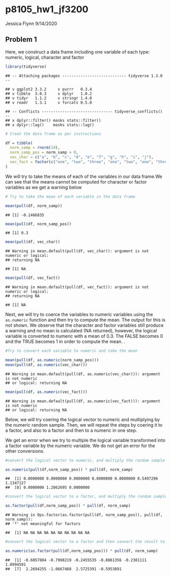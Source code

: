 p8105\_hw1\_jf3200
================
Jessica Flynn
9/14/2020

## Problem 1

Here, we construct a data frame including one variable of each type:
numeric, logical, character and factor

``` r
library(tidyverse)
```

    ## -- Attaching packages ---------------------------- tidyverse 1.3.0 --

    ## v ggplot2 3.3.2     v purrr   0.3.4
    ## v tibble  3.0.3     v dplyr   1.0.2
    ## v tidyr   1.1.2     v stringr 1.4.0
    ## v readr   1.3.1     v forcats 0.5.0

    ## -- Conflicts ------------------------------- tidyverse_conflicts() --
    ## x dplyr::filter() masks stats::filter()
    ## x dplyr::lag()    masks stats::lag()

``` r
# Creat the data frame as per instructions

df = tibble(
  norm_samp = rnorm(10),
  norm_samp_pos = norm_samp > 0,
  vec_char = c("a", "b", "c", "d", "e", "f", "g", "h", "i", "j"),
  vec_fact = factor(c("one", "two", "three", "one", "two", "one", "three", "three", "two", "one"))
)
```

We will try to take the means of each of the variables in our data
frame.We can see that the means cannot be computed for character or
factor variables as we get a warning below

``` r
# Try to take the mean of each variable in the data frame

mean(pull(df, norm_samp))
```

    ## [1] -0.1466835

``` r
mean(pull(df, norm_samp_pos))
```

    ## [1] 0.3

``` r
mean(pull(df, vec_char))
```

    ## Warning in mean.default(pull(df, vec_char)): argument is not numeric or logical:
    ## returning NA

    ## [1] NA

``` r
mean(pull(df, vec_fact))
```

    ## Warning in mean.default(pull(df, vec_fact)): argument is not numeric or logical:
    ## returning NA

    ## [1] NA

Next, we will try to coerce the variables to numeric variables using the
`as.numeric` function and then try to compute the mean. The output for
this is not shown. We observe that the character and factor variables
still produce a warning and no mean is calculated (NA returned),
however, the logical variable is converted to numeric with a mean of
0.3. The FALSE becomes 0 and the TRUE becomes 1 in order to compute the
mean. .

``` r
#Try to convert each variable to numeric and take the mean

mean(pull(df, as.numeric(norm_samp_pos)))
mean(pull(df, as.numeric(vec_char)))
```

    ## Warning in mean.default(pull(df, as.numeric(vec_char))): argument is not numeric
    ## or logical: returning NA

``` r
mean(pull(df, as.numeric(vec_fact)))
```

    ## Warning in mean.default(pull(df, as.numeric(vec_fact))): argument is not numeric
    ## or logical: returning NA

Below, we will try coering the logical vector to numeric and multiplying
by the numeric random sample. Then, we will repeat the steps by coering
it to a factor, and also to a factor and then to a numeric in one step.

We get an error when we try to multiple the logical variable transformed
into a factor variable by the numeric variable. We do not get an error
for the other conversions.

``` r
#convert the logical vector to numeric, and multiply the random sample by the result

as.numeric(pull(df,norm_samp_pos)) * pull(df, norm_samp)
```

    ##  [1] 0.0000000 0.0000000 0.0000000 0.0000000 0.0000000 0.5497296 1.1347127
    ##  [8] 0.0000000 1.2862695 0.0000000

``` r
#convert the logical vector to a factor, and multiply the random sample by the result

as.factor(pull(df,norm_samp_pos)) * pull(df, norm_samp)
```

    ## Warning in Ops.factor(as.factor(pull(df, norm_samp_pos)), pull(df, norm_samp)):
    ## '*' not meaningful for factors

    ##  [1] NA NA NA NA NA NA NA NA NA NA

``` r
#convert the logical vector to a factor and then convert the result to numeric, and multiply the random sample by the result

as.numeric(as.factor(pull(df,norm_samp_pos))) * pull(df, norm_samp)
```

    ##  [1] -0.6057884 -0.7998219 -0.2455535 -0.8861356 -0.2381111  1.0994591
    ##  [7]  2.2694255 -1.0667468  2.5725391 -0.5953891
